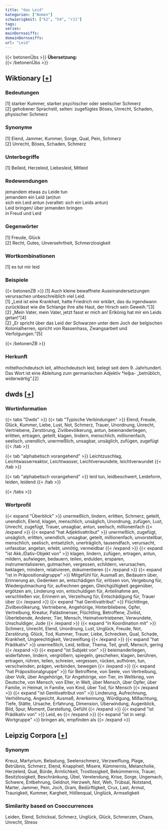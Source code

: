 ```yaml
---
title: "das Leid"
kategorien: ["Nomen"]
schwierigkeit: ["k2", "h4", "r11"]
tags:
series:
mainDornseiffs:
domainDornseiffs:
url: "Leid"
---
```


{{< betonenÜbs >}}
**Übersetzung:**  
{{< /betonenÜbs >}}

## Wiktionary [[+](https://de.wiktionary.org/wiki/Leid)]

### Bedeutungen
[1] starker Kummer, starker psychischer oder seelischer Schmerz  
[2] gehobener Sprachstil, selten: zugefügtes Böses, Unrecht, Schaden, physischer Schmerz  

### Synonyme
[1] Elend, Jammer, Kummer, Sorge, Qual, Pein, Schmerz  
[2] Unrecht, Böses, Schaden, Schmerz  

### Unterbegriffe
[1] Beileid, Herzeleid, Liebesleid, Mitleid  

### Redewendungen
jemandem etwas zu Leide tun  
jemandem ein Leid (an)tun  
sich ein Leid antun (veraltet: sich ein Leids antun)  
Leid bringen/ über jemanden bringen  
in Freud und Leid  

### Gegenwörter
[1] Freude, Glück  
[2] Recht, Gutes, Unversehrtheit, Schmerzlosigkeit  

### Wortkombinationen
[1] es tut mir leid  

### Beispiele
{{< betonenZB >}}
[1] Auch kleine bewaffnete Auseinandersetzungen verursachen unbeschreiblich viel Leid.  
[1] „Leid ist eine Krankheit, hatte Friedrich mir erklärt, das du irgendwann zurücklässt wie die Schlange ihre alte Haut, der Hirsch sein Geweih.“[3]  
[2] „Mein Vater, mein Vater, jetzt fasst er mich an! Erlkönig hat mir ein Leids getan!“[4]  
[2] „Er spricht über das Leid der Schwarzen unter dem Joch der belgischen Kolonialherren, spricht von Rassenhass, Zwangsarbeit und Verfolgungen.“[5]  

{{< /betonenZB >}}
### Herkunft
mittelhochdeutsch leit, althochdeutsch leid, belegt seit dem 9. Jahrhundert. Das Wort ist eine Ableitung zum germanischen Adjektiv *leiþa- „betrüblich, widerwärtig“.[2]  



## dwds [[+](https://www.dwds.de/wb/Leid)]

### Wortinformation
{{< tabs "Dwds" >}}
{{< tab "Typische Verbindungen" >}}
Elend, Freude, Glück, Kummer, Liebe, Lust, Not, Schmerz, Trauer, Unordnung, Unrecht, Vertriebene, Zerstörung, Zivilbevölkerung, antun, beieinanderliegen, erlitten, ertragen, geteilt, klagen, lindern, menschlich, millionenfach, seelisch, unendlich, unermeßlich, unsagbar, unsäglich, zufügen, zugefügt
{{< /tab >}}

{{< tab "alphabetisch vorangehend" >}}
Leichtzuschlag, Leichtwasserreaktor, Leichtwasser, Leichtverwundete, leichtverwundet
{{< /tab >}}

{{< tab "alphabetisch vorangehend" >}}
leid tun, leidbeschwert, Leideform, leiden, leidend
{{< /tab >}}

{{< /tabs >}}

### Wortprofil
{{< expand "Überblick" >}} unermeßlich, lindern, erlitten, Schmerz, geteilt, unendlich, Elend, klagen, menschlich, unsäglich, Unordnung, zufügen, Lust, Unrecht, zugefügt, Trauer, unsagbar, antun, seelisch, millionenfach {{< /expand >}}
{{< expand "hat Adjektivattribut" >}} unermeßlich, zugefügt, unsäglich, erlitten, unendlich, unsagbar, geteilt, millionenfach, unvorstellbar, menschlich, seelisch, entsetzlich, unerträglich, tausendfach, verursacht, unfassbar, angetan, erlebt, unnötig, vermeidbar {{< /expand >}}
{{< expand "ist Akk./Dativ-Objekt von" >}} klagen, lindern, zufügen, ertragen, antun, mildern, aufwiegen, bedauern, teilen, erdulden, ersparen, instrumentalisieren, gutmachen, vergessen, schildern, verursachen, beklagen, mindern, relativieren, dokumentieren {{< /expand >}}
{{< expand "ist in Präpositionalgruppe" >}} Mitgefühl für, Ausmaß an, Bedauern über, Erinnerung an, Gedenken an, entschädigen für, erlösen von, Vergebung für, Wiedergutmachung für, aufrechnen gegen, Gleichgültigkeit gegenüber, ergötzen am, Linderung von, entschuldigen für, Anteilnahme am, verschließen vor, Erinnern an, Verzeihung für, Entschädigung für, Trauer über {{< /expand >}}
{{< expand "hat Genitivattribut" >}} Flüchtlinge, Zivilbevölkerung, Vertriebene, Angehörige, Hinterbliebene, Opfer, Vertreibung, Kreatur, Palästinenser, Flüchtling, Betroffene, Zivilist, Überlebende, Anderer, Tier, Mensch, Heimatvertriebener, Verwundete, Unschuldiger, Jude {{< /expand >}}
{{< expand "in Koordination mit" >}} Schmerz, Unrecht, Elend, Unordnung, Lust, Unglück, Freude, Not, Zerstörung, Glück, Tod, Kummer, Trauer, Liebe, Schrecken, Qual, Schade, Krankheit, Ungerechtigkeit, Verzweiflung {{< /expand >}}
{{< expand "hat Prädikativ" >}} unermeßlich, Leid, teilbar, Thema, Teil, groß, Mensch, gering {{< /expand >}}
{{< expand "ist Subjekt von" >}} beieinanderliegen, widerfahren, lindern, vergrößern, spiegeln, geschehen, klagen, berühren, ertragen, rühren, teilen, schreien, vergessen, rücken, aufhören, tun, verschwinden, prägen, verbinden, bewegen {{< /expand >}}
{{< expand "hat Präpositionalgruppe" >}} für Betroffene, von Seele, von Vertreibung, über Volk, über Angehörige, für Angehörige, von Tier, im Weltkrieg, von Deutsche, von Mensch, von Elter, in Welt, über Mensch, über Opfer, über Familie, in Heimat, in Familie, von Kind, über Tod, für Mensch {{< /expand >}}
{{< expand "ist Genitivattribut von" >}} Linderung, Aufrechnung, Verhöhnung, Angesicht, Ausmaß, Anerkennung, Würdigung, Mißachtung, Tiefe, Stätte, Ursache, Erfahrung, Dimension, Überwindung, Augenblick, Bild, Spur, Moment, Darstellung, Gefühl {{< /expand >}}
{{< expand "ist Prädikativ von" >}} Leid, es {{< /expand >}}
{{< expand "ist in vergl. Wortgruppe" >}} bringen als, empfinden als {{< /expand >}}

## Leipzig Corpora [[+](https://corpora.uni-leipzig.de/en/res?word=Leid&corpusId=deu_newscrawl-public_2018)]


### Synonym
Kreuz, Martyrium, Belastung, Seelenschmerz, Verzweiflung, Plage, Betrübnis, Schmerz, Elend, Knappheit, Misere, Kümmernis, Melancholie, Herzeleid, Qual, Bürde, Ärmlichkeit, Trostlosigkeit, Bekümmernis, Trauer, Besitzlosigkeit, Beschränkung, Übel, Verelendung, Krise, Sorge, Ungemach, Schwere, Entbehrung, Geldnot, Herzweh, Not, Weh, Trübsal, Notstand, Marter, Jammer, Pein, Joch, Gram, Bedürftigkeit, Crux, Last, Armut, Traurigkeit, Kummer, Kargheit, Höllenqual, Unglück, Armseligkeit


### Similarity based on Cooccurrences
Leiden, Elend, Schicksal, Schmerz, Unglück, Glück, Schmerzen, Chaos, Unrecht, Stress

